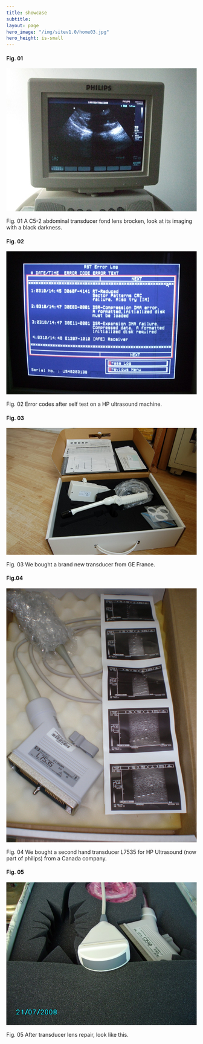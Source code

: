 ```yaml
---
title: showcase
subtitle: 
layout: page
hero_image: "/img/sitev1.0/home03.jpg"
hero_height: is-small
---
```


#### Fig. 01

![u01](/img/ultrasound001.jpeg)

Fig. 01 A C5-2 abdominal transducer fond lens brocken, look at its imaging with a black darkness. 

#### Fig. 02

![u02](/img/ultrasound002.jpeg)

Fig. 02 Error codes after self test on a HP ultrasound machine.

#### Fig. 03 

![t06](/img/transducer007.jpeg)

Fig. 03 We bought a brand new transducer from GE France.

#### Fig.04

![t07](/img/transducer07.jpeg)

Fig. 04 We bought a second hand transducer L7535 for HP Ultrasound (now part of philips) from a Canada company.

#### Fig. 05

![t08](/img/transducer008.jpeg)

Fig. 05 After transducer lens repair, look like this. 
